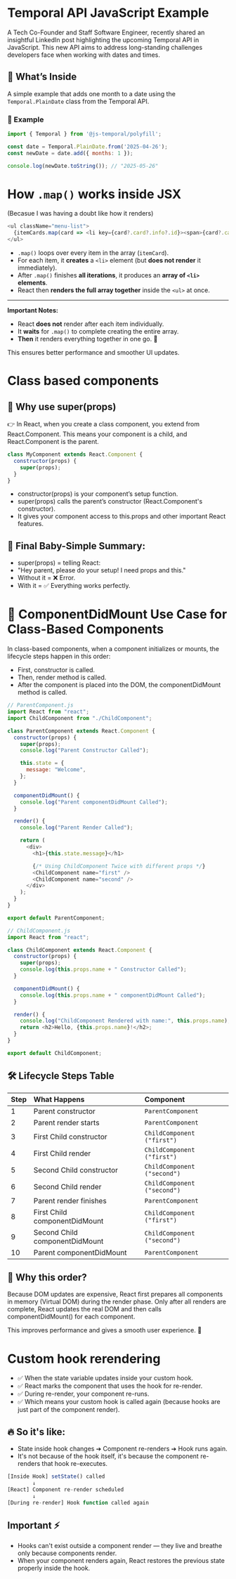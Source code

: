 # Temporal API JavaScript Example

A Tech Co-Founder and Staff Software Engineer, recently shared an insightful LinkedIn post highlighting the upcoming Temporal API in JavaScript. This new API aims to address long-standing challenges developers face when working with dates and times.​

## 🚀 What’s Inside

A simple example that adds one month to a date using the `Temporal.PlainDate` class from the Temporal API.

### 📄 Example

```js
import { Temporal } from '@js-temporal/polyfill';

const date = Temporal.PlainDate.from('2025-04-26');
const newDate = date.add({ months: 1 });

console.log(newDate.toString()); // "2025-05-26"
```

# How `.map()` works inside JSX

(Becasue I was having a doubt like how it renders)

```js
<ul className="menu-list">
  {itemCards.map(card => <li key={card?.card?.info?.id}><span>{card?.card?.info?.name}</span></li>)}
</ul>
```

- `.map()` loops over every item in the array (`itemCard`).
- For each item, it **creates** a `<li>` element (but **does not render** it immediately).
- After `.map()` finishes **all iterations**, it produces an **array of `<li>` elements**.
- React then **renders the full array together** inside the `<ul>` at once.

---

**Important Notes:**
- React **does not** render after each item individually.
- It **waits** for `.map()` to complete creating the entire array.
- **Then** it renders everything together in one go. 🚀

This ensures better performance and smoother UI updates.

# Class based components

## 🚀 Why use super(props)

👉 In React, when you create a class component, you extend from React.Component.
This means your component is a child, and React.Component is the parent.

```js
class MyComponent extends React.Component {
  constructor(props) {
    super(props);
  }
}
```

- constructor(props) is your component’s setup function.
- super(props) calls the parent’s constructor (React.Component's constructor).
- It gives your component access to this.props and other important React features.

## 🏁 Final Baby-Simple Summary:

- super(props) = telling React:
- "Hey parent, please do your setup! I need props and this."
- Without it = ❌ Error.
- With it = ✅ Everything works perfectly.

# 📌 ComponentDidMount Use Case for Class-Based Components

In class-based components, when a component initializes or mounts, the lifecycle steps happen in this order:

- First, constructor is called.
- Then, render method is called.
- After the component is placed into the DOM, the componentDidMount method is called.

```js
// ParentComponent.js
import React from "react";
import ChildComponent from "./ChildComponent";

class ParentComponent extends React.Component {
  constructor(props) {
    super(props);
    console.log("Parent Constructor Called");

    this.state = {
      message: "Welcome",
    };
  }

  componentDidMount() {
    console.log("Parent componentDidMount Called");
  }

  render() {
    console.log("Parent Render Called");

    return (
      <div>
        <h1>{this.state.message}</h1>

        {/* Using ChildComponent Twice with different props */}
        <ChildComponent name="first" />
        <ChildComponent name="second" />
      </div>
    );
  }
}

export default ParentComponent;
```

```js
// ChildComponent.js
import React from "react";

class ChildComponent extends React.Component {
  constructor(props) {
    super(props);
    console.log(this.props.name + " Constructor Called");
  }

  componentDidMount() {
    console.log(this.props.name + " componentDidMount Called");
  }

  render() {
    console.log("ChildComponent Rendered with name:", this.props.name);
    return <h2>Hello, {this.props.name}!</h2>;
  }
}

export default ChildComponent;
```
## 🛠 Lifecycle Steps Table

| Step | What Happens | Component |
|:---|:---|:---|
| 1 | Parent constructor | `ParentComponent` |
| 2 | Parent render starts | `ParentComponent` |
| 3 | First Child constructor | `ChildComponent ("first")` |
| 4 | First Child render | `ChildComponent ("first")` |
| 5 | Second Child constructor | `ChildComponent ("second")` |
| 6 | Second Child render | `ChildComponent ("second")` |
| 7 | Parent render finishes | `ParentComponent` |
| 8 | First Child componentDidMount | `ChildComponent ("first")` |
| 9 | Second Child componentDidMount | `ChildComponent ("second")` |
| 10 | Parent componentDidMount | `ParentComponent` |


## 🧠 Why this order?

Because DOM updates are expensive, React first prepares all components in memory (Virtual DOM) during the render phase.
Only after all renders are complete, React updates the real DOM and then calls componentDidMount() for each component.

This improves performance and gives a smooth user experience. 🚀

# Custom hook rerendering

- ✅ When the state variable updates inside your custom hook.
- ✅ React marks the component that uses the hook for re-render.
- ✅ During re-render, your component re-runs.
- ✅ Which means your custom hook is called again (because hooks are just part of the component render).

## 🔥 So it's like:

- State inside hook changes ➔ Component re-renders ➔ Hook runs again.
- It's not because of the hook itself, it's because the component re-renders that hook re-executes.

```js
[Inside Hook] setState() called 
        ↓
[React] Component re-render scheduled 
        ↓
[During re-render] Hook function called again
```

## Important ⚡
- Hooks can't exist outside a component render — they live and breathe only because components render.
- When your component renders again, React restores the previous state properly inside the hook.
